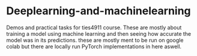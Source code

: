 # Deeplearning-and-machinelearning
Demos and practical tasks for ties4911 course.
These are mostly about training a model using machine learning and then seeing how accurate the model was in its predictions.
these are mostly ment to be run on google colab but there are locally run PyTorch implementations in here aswell.
